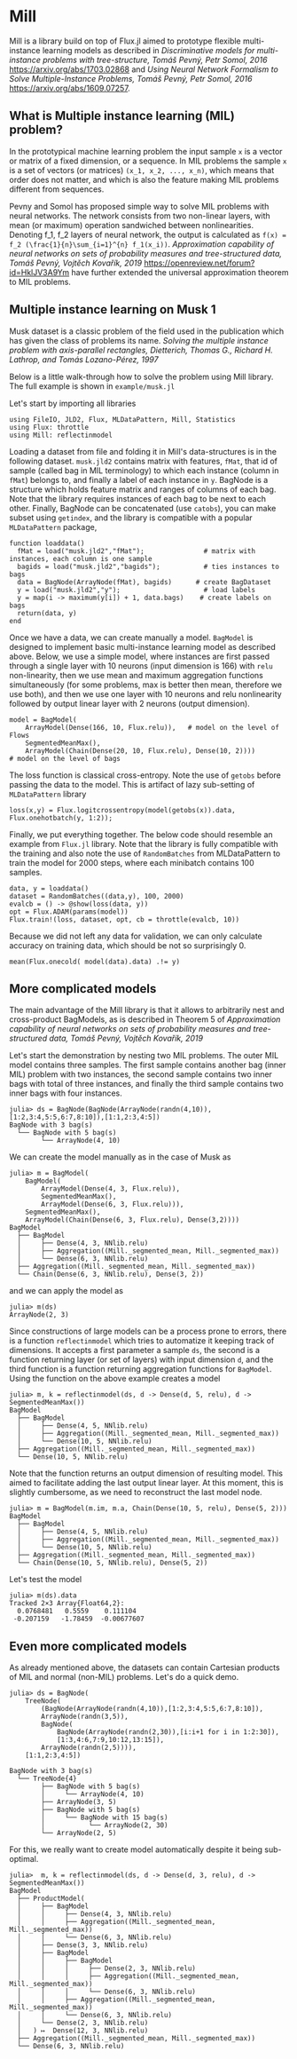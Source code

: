 # Mill


Mill is a library build on top of Flux.jl aimed to prototype flexible multi-instance learning models as described in *Discriminative models for multi-instance problems with tree-structure, Tomáš Pevný, Petr Somol, 2016* https://arxiv.org/abs/1703.02868 and *Using Neural Network Formalism to Solve Multiple-Instance Problems, Tomáš Pevný, Petr Somol, 2016* https://arxiv.org/abs/1609.07257. 


## What is Multiple instance learning (MIL) problem?

In the prototypical machine learning problem the input sample `x` is a vector or matrix of a fixed dimension, or a sequence. In MIL problems the sample `x` is a set of vectors (or matrices) `(x_1, x_2, ..., x_n)`, which means that order does not matter, and which is also the feature making MIL problems different from sequences.

Pevny and Somol has proposed simple way to solve MIL problems with neural networks. The network consists from two non-linear layers, with mean (or maximum) operation sandwiched between nonlinearities. Denoting f_1, f_2 layers of neural network, the output is calculated as ``f(x) = f_2 (\frac{1}{n}\sum_{i=1}^{n} f_1(x_i))``. *Approximation capability of neural networks on sets of probability measures and tree-structured data, Tomáš Pevný, Vojtěch Kovařík, 2019* https://openreview.net/forum?id=HklJV3A9Ym have further extended the universal approximation theorem to MIL problems.

## Multiple instance learning on Musk 1
Musk dataset is a classic problem of the field used in the publication which has given the class of problems its name. *Solving the multiple instance problem with axis-parallel rectangles, Dietterich, Thomas G., Richard H. Lathrop, and Tomás Lozano-Pérez, 1997*

Below is a little walk-through how to solve the problem using Mill library. The full example is shown in `example/musk.jl`

Let's start by importing all libraries
```
using FileIO, JLD2, Flux, MLDataPattern, Mill, Statistics
using Flux: throttle
using Mill: reflectinmodel
```

Loading a dataset from file and folding it in Mill's data-structures is in the following dataset. `musk.jld2` contains matrix with features, `fMat`, that id of sample (called bag in MIL terminology) to which each instance (column in `fMat`) belongs to, and finally a label of each instance in `y`. 
BagNode is a structure which holds feature matrix and ranges of columns of each bag. Note that the library requires instances of each bag to be next to each other. Finally, BagNode can be concatenated (use `catobs`), you can make subset using `getindex`, and the library is compatible with a popular `MLDataPattern` package,
```
function loaddata()
  fMat = load("musk.jld2","fMat");               # matrix with instances, each column is one sample
  bagids = load("musk.jld2","bagids");           # ties instances to bags
  data = BagNode(ArrayNode(fMat), bagids)      # create BagDataset
  y = load("musk.jld2","y");                     # load labels
  y = map(i -> maximum(y[i]) + 1, data.bags)    # create labels on bags
  return(data, y)
end
```


Once we have a data, we can create manually a model. `BagModel` is designed to implement basic multi-instance learning model as described above. Below, we use a simple model, where instances are first passed through a single layer with 10 neurons (input dimension is 166) with `relu` non-linearity, then we use mean and maximum aggregation functions simultaneously (for some problems, max is better then mean, therefore we use both), and then we use one layer with 10 neurons and relu nonlinearity followed by output linear layer with 2 neurons (output dimension).
```
model = BagModel(
    ArrayModel(Dense(166, 10, Flux.relu)),   # model on the level of Flows
    SegmentedMeanMax(),
    ArrayModel(Chain(Dense(20, 10, Flux.relu), Dense(10, 2))))         # model on the level of bags
```

The loss function is classical cross-entropy. Note the use of `getobs` before passing the data to the model. This is artifact of lazy sub-setting  of `MLDataPattern` library
```
loss(x,y) = Flux.logitcrossentropy(model(getobs(x)).data, Flux.onehotbatch(y, 1:2));
```


Finally, we put everything together. The below code should resemble an example from `Flux.jl` library. Note that the library is fully compatible with the training and also note the use of `RandomBatches` from MLDataPattern to train the model for 2000 steps, where each minibatch contains 100 samples.

```
data, y = loaddata()
dataset = RandomBatches((data,y), 100, 2000)
evalcb = () -> @show(loss(data, y))
opt = Flux.ADAM(params(model))
Flux.train!(loss, dataset, opt, cb = throttle(evalcb, 10))
```
 
Because we did not left any data for validation, we can only calculate accuracy on training data, which should be not so surprisingly 0.

```
mean(Flux.onecold( model(data).data) .!= y)
```


## More complicated models
The main advantage of the Mill library is that it allows to arbitrarily nest and cross-product  BagModels, as is described in Theorem 5 of *Approximation capability of neural networks on sets of probability measures and tree-structured data, Tomáš Pevný, Vojtěch Kovařík, 2019*

Let's start the demonstration by nesting two MIL problems. The outer MIL model contains three samples. The first sample contains another bag (inner MIL) problem with two instances, the second sample contains two inner bags with total of three instances, and finally the third sample contains two inner bags with four instances.
```
julia> ds = BagNode(BagNode(ArrayNode(randn(4,10)),[1:2,3:4,5:5,6:7,8:10]),[1:1,2:3,4:5])
BagNode with 3 bag(s)
  └── BagNode with 5 bag(s)
        └── ArrayNode(4, 10)
```

We can create the model manually as in the case of Musk as
```
julia> m = BagModel(
    BagModel(
        ArrayModel(Dense(4, 3, Flux.relu)),   
        SegmentedMeanMax(),
        ArrayModel(Dense(6, 3, Flux.relu))),
    SegmentedMeanMax(),
    ArrayModel(Chain(Dense(6, 3, Flux.relu), Dense(3,2))))
BagModel
  ├── BagModel
  │     ├── Dense(4, 3, NNlib.relu)
  │     ├── Aggregation((Mill._segmented_mean, Mill._segmented_max))
  │     └── Dense(6, 3, NNlib.relu)
  ├── Aggregation((Mill._segmented_mean, Mill._segmented_max))
  └── Chain(Dense(6, 3, NNlib.relu), Dense(3, 2))
```
and we can apply the model as
```
julia> m(ds)
ArrayNode(2, 3)
```

Since constructions of large models can be a process prone to errors, there is a function `reflectinmodel` which tries to automatize it keeping track of dimensions. It accepts a first parameter a sample `ds`, the second is a function returning layer (or set of layers) with input dimension `d`, and the third function is a function returning aggregation functions for `BagModel`. Using the function on the above example creates a model
```
julia> m, k = reflectinmodel(ds, d -> Dense(d, 5, relu), d -> SegmentedMeanMax())
BagModel
  ├── BagModel
  │     ├── Dense(4, 5, NNlib.relu)
  │     ├── Aggregation((Mill._segmented_mean, Mill._segmented_max))
  │     └── Dense(10, 5, NNlib.relu)
  ├── Aggregation((Mill._segmented_mean, Mill._segmented_max))
  └── Dense(10, 5, NNlib.relu)
```
Note that the function returns an output dimension of resulting model. This aimed to facilitate adding the last output linear layer. At this moment, this is slightly cumbersome, as we need to reconstruct the last model node.
```
julia> m = BagModel(m.im, m.a, Chain(Dense(10, 5, relu), Dense(5, 2)))
BagModel
  ├── BagModel
  │     ├── Dense(4, 5, NNlib.relu)
  │     ├── Aggregation((Mill._segmented_mean, Mill._segmented_max))
  │     └── Dense(10, 5, NNlib.relu)
  ├── Aggregation((Mill._segmented_mean, Mill._segmented_max))
  └── Chain(Dense(10, 5, NNlib.relu), Dense(5, 2))
```

Let's test the model
```
julia> m(ds).data
Tracked 2×3 Array{Float64,2}:
  0.0768481   0.5559    0.111104
 -0.207159   -1.78459  -0.00677607
```

## Even more complicated models
As already mentioned above, the datasets can contain Cartesian products of MIL and normal (non-MIL) problems. Let's do a quick demo.
```
julia> ds = BagNode(
    TreeNode(
        (BagNode(ArrayNode(randn(4,10)),[1:2,3:4,5:5,6:7,8:10]),
        ArrayNode(randn(3,5)),
        BagNode(
            BagNode(ArrayNode(randn(2,30)),[i:i+1 for i in 1:2:30]),
            [1:3,4:6,7:9,10:12,13:15]),
        ArrayNode(randn(2,5)))),
    [1:1,2:3,4:5])

BagNode with 3 bag(s)
  └── TreeNode{4}
        ├── BagNode with 5 bag(s)
        │     └── ArrayNode(4, 10)
        ├── ArrayNode(3, 5)
        ├── BagNode with 5 bag(s)
        │     └── BagNode with 15 bag(s)
        │           └── ArrayNode(2, 30)
        └── ArrayNode(2, 5)
```
For this, we really want to create model automatically despite it being sub-optimal.
```
julia>  m, k = reflectinmodel(ds, d -> Dense(d, 3, relu), d -> SegmentedMeanMax())
BagModel
  ├── ProductModel(
  │     ├── BagModel
  │     │     ├── Dense(4, 3, NNlib.relu)
  │     │     ├── Aggregation((Mill._segmented_mean, Mill._segmented_max))
  │     │     └── Dense(6, 3, NNlib.relu)
  │     ├── Dense(3, 3, NNlib.relu)
  │     ├── BagModel
  │     │     ├── BagModel
  │     │     │     ├── Dense(2, 3, NNlib.relu)
  │     │     │     ├── Aggregation((Mill._segmented_mean, Mill._segmented_max))
  │     │     │     └── Dense(6, 3, NNlib.relu)
  │     │     ├── Aggregation((Mill._segmented_mean, Mill._segmented_max))
  │     │     └── Dense(6, 3, NNlib.relu)
  │     └── Dense(2, 3, NNlib.relu)
  │   ) ↦  Dense(12, 3, NNlib.relu)
  ├── Aggregation((Mill._segmented_mean, Mill._segmented_max))
  └── Dense(6, 3, NNlib.relu)
```